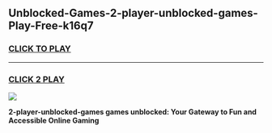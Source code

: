 
## Unblocked-Games-2-player-unblocked-games-Play-Free-k16q7
<h3>
<a href="https://premium76.site?title=2-player-unblocked-games&ref=22A">CLICK TO PLAY</a></h3>
<hr>

<h3>
<a href="https://premium76.site?title=2-player-unblocked-games&ref=22A">CLICK 2 PLAY</a>
  
</h3>

<a href="https://premium76.site?title=2-player-unblocked-games&ref=22A"><img src="https://clearcache.store/games.png"></a>


**2-player-unblocked-games games unblocked: Your Gateway to Fun and Accessible Online Gaming**
